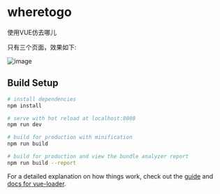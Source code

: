 # wheretogo

使用VUE仿去哪儿

只有三个页面，效果如下:

![image](https://github.com/GitWuJun/WhereToGo/blob/master/ezgif.com-video-to-gif.gif)


## Build Setup

``` bash
# install dependencies
npm install

# serve with hot reload at localhost:8080
npm run dev

# build for production with minification
npm run build

# build for production and view the bundle analyzer report
npm run build --report
```

For a detailed explanation on how things work, check out the [guide](http://vuejs-templates.github.io/webpack/) and [docs for vue-loader](http://vuejs.github.io/vue-loader).
